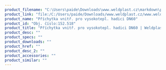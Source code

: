 ```yaml
---
product_filename: "C:\Users\paide\Downloads\www.weldplast.cz\markdown\prichytka-vnitr-pro-vysokotepl-hadici-dn60.md"
product_link: "file:/C:/Users/paide/Downloads/www.weldplast.cz/www.weldplast.cz/prichytka-vnitr-pro-vysokotepl-hadici-dn60"
product_name: "Příchytka vnitř. pro vysokotepl. hadici DN60"
product_id: "Obj. číslo:152.518"
product_title: "Příchytka vnitř. pro vysokotepl. hadici DN60 | Weldplast"
product_desc: ""
product_specs: ""
product_downloads: ""
product_href: ""
product_desc_2: ""
product_accessories: ""
product_similar: ""
---
```

